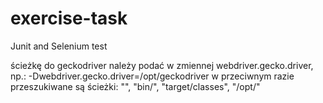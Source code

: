 # exercise-task
Junit and Selenium test

ścieżkę do geckodriver należy podać w zmiennej webdriver.gecko.driver, np.:
-Dwebdriver.gecko.driver=/opt/geckodriver
w przeciwnym razie przeszukiwane są ścieżki: "", "bin/", "target/classes", "/opt/" 

